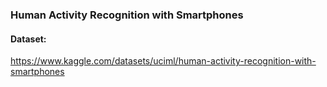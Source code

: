 ### Human Activity Recognition with Smartphones

#### Dataset:

https://www.kaggle.com/datasets/uciml/human-activity-recognition-with-smartphones
